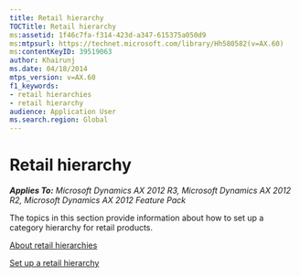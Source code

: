 ```yaml
---
title: Retail hierarchy
TOCTitle: Retail hierarchy
ms:assetid: 1f46c7fa-f314-423d-a347-615375a050d9
ms:mtpsurl: https://technet.microsoft.com/library/Hh580582(v=AX.60)
ms:contentKeyID: 39519063
author: Khairunj
ms.date: 04/18/2014
mtps_version: v=AX.60
f1_keywords:
- retail hierarchies
- retail hierarchy
audience: Application User
ms.search.region: Global
---
```


# Retail hierarchy 


_**Applies To:** Microsoft Dynamics AX 2012 R3, Microsoft Dynamics AX 2012 R2, Microsoft Dynamics AX 2012 Feature Pack_

The topics in this section provide information about how to set up a category hierarchy for retail products.

[About retail hierarchies](about-retail-hierarchies.md)

[Set up a retail hierarchy](set-up-a-retail-hierarchy.md)

  


